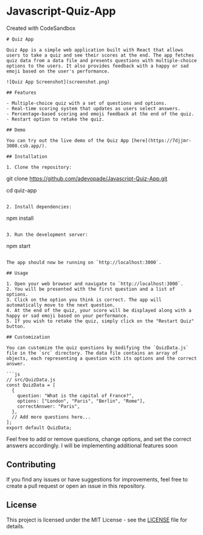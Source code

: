 # Javascript-Quiz-App
Created with CodeSandbox


```
# Quiz App

Quiz App is a simple web application built with React that allows users to take a quiz and see their scores at the end. The app fetches quiz data from a data file and presents questions with multiple-choice options to the users. It also provides feedback with a happy or sad emoji based on the user's performance.

![Quiz App Screenshot](screenshot.png)

## Features

- Multiple-choice quiz with a set of questions and options.
- Real-time scoring system that updates as users select answers.
- Percentage-based scoring and emoji feedback at the end of the quiz.
- Restart option to retake the quiz.

## Demo

You can try out the live demo of the Quiz App [here](https://7djjmr-3000.csb.app/).

## Installation

1. Clone the repository:

```
git clone https://github.com/adevopade/Javascript-Quiz-App.git

cd quiz-app
```

2. Install dependencies:

```
npm install
```

3. Run the development server:

```
npm start
```

The app should now be running on `http://localhost:3000`.

## Usage

1. Open your web browser and navigate to `http://localhost:3000`.
2. You will be presented with the first question and a list of options.
3. Click on the option you think is correct. The app will automatically move to the next question.
4. At the end of the quiz, your score will be displayed along with a happy or sad emoji based on your performance.
5. If you wish to retake the quiz, simply click on the "Restart Quiz" button.

## Customization

You can customize the quiz questions by modifying the `QuizData.js` file in the `src` directory. The data file contains an array of objects, each representing a question with its options and the correct answer.

```js
// src/QuizData.js
const QuizData = [
  {
    question: "What is the capital of France?",
    options: ["London", "Paris", "Berlin", "Rome"],
    correctAnswer: "Paris",
  },
  // Add more questions here...
];
export default QuizData;
```

Feel free to add or remove questions, change options, and set the correct answers accordingly.
I will be implementing additional features soon
## Contributing

If you find any issues or have suggestions for improvements, feel free to create a pull request or open an issue in this repository.

## License

This project is licensed under the MIT License - see the [LICENSE](LICENSE) file for details.
```
